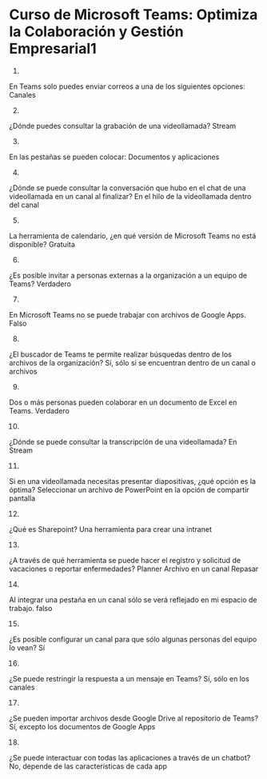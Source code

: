# Curso de Microsoft Teams: Optimiza la Colaboración y Gestión Empresarial1

1.
En Teams solo puedes enviar correos a una de los siguientes opciones:
Canales

2.
¿Dónde puedes consultar la grabación de una videollamada?
Stream

3.
En las pestañas se pueden colocar:
Documentos y aplicaciones

4.
¿Dónde se puede consultar la conversación que hubo en el chat de una videollamada en un canal al finalizar?
En el hilo de la videollamada dentro del canal

5.
La herramienta de calendario, ¿en qué versión de Microsoft Teams no está disponible?
Gratuita

6.
¿Es posible invitar a personas externas a la organización a un equipo de Teams?
Verdadero

7.
En Microsoft Teams no se puede trabajar con archivos de Google Apps.
Falso

8.
¿El buscador de Teams te permite realizar búsquedas dentro de los archivos de la organización?
Sí, sólo si se encuentran dentro de un canal o archivos

9.
Dos o más personas pueden colaborar en un documento de Excel en Teams.
Verdadero

10.
¿Dónde se puede consultar la transcripción de una videollamada?
En Stream

11.
Si en una videollamada necesitas presentar diapositivas, ¿qué opción es la óptima?
Seleccionar un archivo de PowerPoint en la opción de compartir pantalla

12.
¿Qué es Sharepoint?
Una herramienta para crear una intranet

13.
¿A través de qué herramienta se puede hacer el registro y solicitud de vacaciones o reportar enfermedades?
Planner
Archivo en un canal
Repasar

14.
Al integrar una pestaña en un canal sólo se verá reflejado en mi espacio de trabajo.
falso

15.
¿Es posible configurar un canal para que sólo algunas personas del equipo lo vean?
Sí

16.
¿Se puede restringir la respuesta a un mensaje en Teams?
Sí, sólo en los canales

17.
¿Se pueden importar archivos desde Google Drive al repositorio de Teams?
Sí, excepto los documentos de Google Apps

18.
¿Se puede interactuar con todas las aplicaciones a través de un chatbot?
No, depende de las características de cada app
